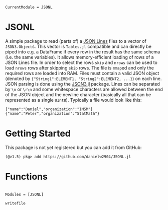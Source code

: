 ```@meta
CurrentModule = JSONL
```

# JSONL

A simple package to read (parts of) a [JSON Lines](http://jsonlines.org/) files to a vector of `JSON3.Object`s. This vector is `Tables.jl` compatible and can directly be piped into e.g. a DataFrame if every row in the result has the same schema (i.e. the same variables). It allows memory-efficient loading of rows of a JSON Lines file. In order to select the rows `skip` and `nrows` can be used to load `nrows` rows after skipping `skip` rows. The file is `mmap`ed and only the required rows are loaded into RAM. Files must contain a valid JSON object (denoted by `{"String1":ELEMENT1, "String2":ELEMENT2, ...}`) on each line. JSON parsing is done using the [JSON3.jl](https://github.com/quinnj/JSON3.jl) package. Lines can be separated by `\n` or `\r\n` and some whitespace characters are allowed between the end of the JSON object and the newline character (basically all that can be represented as a single `UInt8`). Typically a file would look like this: 
```
{"name":"Daniel","organization":"IMSM"}
{"name":"Peter","organization":"StatMath"}
```

# Getting Started

This package is not yet registered but you can add it from GitHub:

```julia-repl
(@v1.5) pkg> add https://github.com/danielw2904/JSONL.jl
```
# Functions

```@index
```

```@autodocs
Modules = [JSONL]
```

```@docs
writefile
```